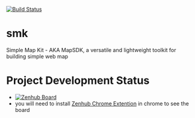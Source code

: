 [![Build Status](https://cis.data.gov.bc.ca/job/smk/job/smk-maven/badge/icon)](https://cis.data.gov.bc.ca/job/smk/job/smk-maven/)
# smk
Simple Map Kit - AKA MapSDK, a versatile and lightweight toolkit for building simple web map

# Project Development Status 
* [![Zenhub Board](https://img.shields.io/badge/SMK-Underconstruction-blue.svg)](https://github.com/bcgov/smk#boards?repos=117017086)
* you will need to install [Zenhub Chrome Extention](https://chrome.google.com/webstore/detail/zenhub-for-github/ogcgkffhplmphkaahpmffcafajaocjbd) in chrome to see the board
